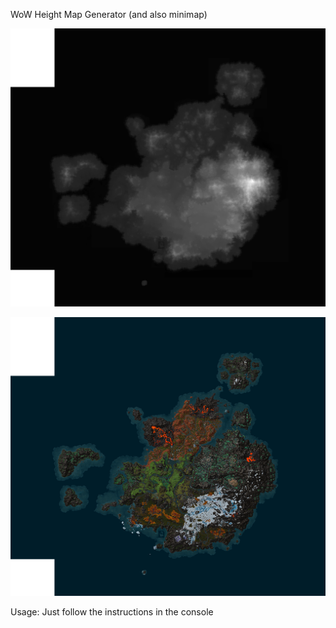 WoW Height Map Generator
(and also minimap)

![HeightSample](https://github.com/CucFlavius/WoWHeightGen/blob/main/Examples/3694921_height_wow_beta_10.0.2.45969_scaled.png?raw=true)

![MinimapSample](https://github.com/CucFlavius/WoWHeightGen/blob/main/Examples/3694921_minimap_wow_beta_10.0.2.45969_scaled.png?raw=true)

Usage: Just follow the instructions in the console